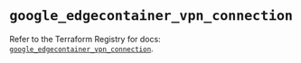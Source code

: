 # `google_edgecontainer_vpn_connection`

Refer to the Terraform Registry for docs: [`google_edgecontainer_vpn_connection`](https://registry.terraform.io/providers/hashicorp/google-beta/6.14.1/docs/resources/google_edgecontainer_vpn_connection).
